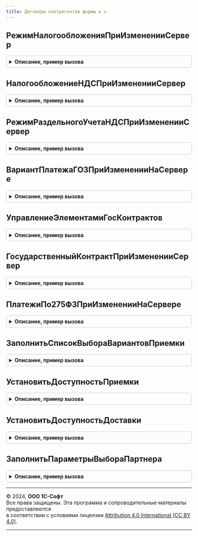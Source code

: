 ```yaml
---
title: Договоры контрагентов формы е х
---
```



## РежимНалогообложенияПриИзмененииСервер
<details style="margin: 1em 0; padding: 0.5em; border: 1px solid #ccc; border-radius: 6px;">

<summary style="font-weight: bold; cursor: pointer;">Описание, пример вызова</summary>

```bsl

Процедура РежимНалогообложенияПриИзмененииСервер(Форма) Экспорт
```

Пример вызова
```bsl
ДоговорыКонтрагентовФормыЕХ.РежимНалогообложенияПриИзмененииСервер(Форма) 
```
</details>

## НалогообложениеНДСПриИзмененииСервер
<details style="margin: 1em 0; padding: 0.5em; border: 1px solid #ccc; border-radius: 6px;">

<summary style="font-weight: bold; cursor: pointer;">Описание, пример вызова</summary>

```bsl

Процедура НалогообложениеНДСПриИзмененииСервер(Форма) Экспорт
```

Пример вызова
```bsl
ДоговорыКонтрагентовФормыЕХ.НалогообложениеНДСПриИзмененииСервер(Форма) 
```
</details>

## РежимРаздельногоУчетаНДСПриИзмененииСервер
<details style="margin: 1em 0; padding: 0.5em; border: 1px solid #ccc; border-radius: 6px;">

<summary style="font-weight: bold; cursor: pointer;">Описание, пример вызова</summary>

```bsl

Процедура РежимРаздельногоУчетаНДСПриИзмененииСервер(Форма) Экспорт
```

Пример вызова
```bsl
ДоговорыКонтрагентовФормыЕХ.РежимРаздельногоУчетаНДСПриИзмененииСервер(Форма) 
```
</details>

## ВариантПлатежаГОЗПриИзмененииНаСервере
<details style="margin: 1em 0; padding: 0.5em; border: 1px solid #ccc; border-radius: 6px;">

<summary style="font-weight: bold; cursor: pointer;">Описание, пример вызова</summary>

```bsl

Процедура ВариантПлатежаГОЗПриИзмененииНаСервере(Форма) Экспорт
```

Пример вызова
```bsl
ДоговорыКонтрагентовФормыЕХ.ВариантПлатежаГОЗПриИзмененииНаСервере(Форма) 
```
</details>

## УправлениеЭлементамиГосКонтрактов
<details style="margin: 1em 0; padding: 0.5em; border: 1px solid #ccc; border-radius: 6px;">

<summary style="font-weight: bold; cursor: pointer;">Описание, пример вызова</summary>

```bsl

Процедура УправлениеЭлементамиГосКонтрактов(Форма) Экспорт
```

Пример вызова
```bsl
ДоговорыКонтрагентовФормыЕХ.УправлениеЭлементамиГосКонтрактов(Форма) 
```
</details>

## ГосударственныйКонтрактПриИзмененииСервер
<details style="margin: 1em 0; padding: 0.5em; border: 1px solid #ccc; border-radius: 6px;">

<summary style="font-weight: bold; cursor: pointer;">Описание, пример вызова</summary>

```bsl

Процедура ГосударственныйКонтрактПриИзмененииСервер(Форма) Экспорт
```

Пример вызова
```bsl
ДоговорыКонтрагентовФормыЕХ.ГосударственныйКонтрактПриИзмененииСервер(Форма) 
```
</details>

## ПлатежиПо275ФЗПриИзмененииНаСервере
<details style="margin: 1em 0; padding: 0.5em; border: 1px solid #ccc; border-radius: 6px;">

<summary style="font-weight: bold; cursor: pointer;">Описание, пример вызова</summary>

```bsl

Процедура ПлатежиПо275ФЗПриИзмененииНаСервере(Форма) Экспорт
```

Пример вызова
```bsl
ДоговорыКонтрагентовФормыЕХ.ПлатежиПо275ФЗПриИзмененииНаСервере(Форма) 
```
</details>

## ЗаполнитьСписокВыбораВариантовПриемки
<details style="margin: 1em 0; padding: 0.5em; border: 1px solid #ccc; border-radius: 6px;">

<summary style="font-weight: bold; cursor: pointer;">Описание, пример вызова</summary>

```bsl

Процедура ЗаполнитьСписокВыбораВариантовПриемки(Форма) Экспорт
```

Пример вызова
```bsl
ДоговорыКонтрагентовФормыЕХ.ЗаполнитьСписокВыбораВариантовПриемки(Форма) 
```
</details>

## УстановитьДоступностьПриемки
<details style="margin: 1em 0; padding: 0.5em; border: 1px solid #ccc; border-radius: 6px;">

<summary style="font-weight: bold; cursor: pointer;">Описание, пример вызова</summary>

```bsl

Процедура УстановитьДоступностьПриемки(Форма) Экспорт
```

Пример вызова
```bsl
ДоговорыКонтрагентовФормыЕХ.УстановитьДоступностьПриемки(Форма) 
```
</details>

## УстановитьДоступностьДоставки
<details style="margin: 1em 0; padding: 0.5em; border: 1px solid #ccc; border-radius: 6px;">

<summary style="font-weight: bold; cursor: pointer;">Описание, пример вызова</summary>

```bsl

Процедура УстановитьДоступностьДоставки(Форма) Экспорт
```

Пример вызова
```bsl
ДоговорыКонтрагентовФормыЕХ.УстановитьДоступностьДоставки(Форма) 
```
</details>

## ЗаполнитьПараметрыВыбораПартнера
<details style="margin: 1em 0; padding: 0.5em; border: 1px solid #ccc; border-radius: 6px;">

<summary style="font-weight: bold; cursor: pointer;">Описание, пример вызова</summary>

```bsl

Процедура ЗаполнитьПараметрыВыбораПартнера(Форма) Экспорт
```

Пример вызова
```bsl
ДоговорыКонтрагентовФормыЕХ.ЗаполнитьПараметрыВыбораПартнера(Форма) 
```
</details>

---

© 2024, **ООО 1С-Софт**  
Все права защищены. Эта программа и сопроводительные материалы предоставляются  
в соответствии с условиями лицензии [Attribution 4.0 International (CC BY 4.0)](https://creativecommons.org/licenses/by/4.0/legalcode).

---
